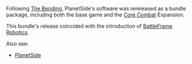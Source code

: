 Following [The Bending](terminology/The_Bending.md), PlanetSide's software was
rereleased as a bundle package, including both the base game and the
[Core Combat](items/Core_Combat.md) Expansion.

This bundle's release coincided with the introduction of
[BattleFrame Robotics](vehicles/BattleFrame_Robotics.md).

Also see:

- [PlanetSide](PlanetSide.md)
